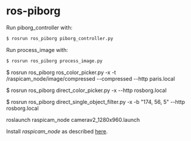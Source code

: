 # ros-piborg 

Run piborg_controller with:
```bash
$ rosrun ros_piborg piborg_controller.py
```

Run process_image with:
```bash
$ rosrun ros_piborg process_image.py
```

$ rosrun ros_piborg ros_color_picker.py -x -t /raspicam_node/image/compressed --compressed --http paris.local

$ rosrun ros_piborg direct_color_picker.py -x --http rosborg.local

$ rosrun ros_piborg direct_single_object_filter.py -x -b "174, 56, 5" --http rosborg.local

roslaunch raspicam_node camerav2_1280x960.launch

Install *raspicam_node* as described [here](https://github.com/UbiquityRobotics/raspicam_node).